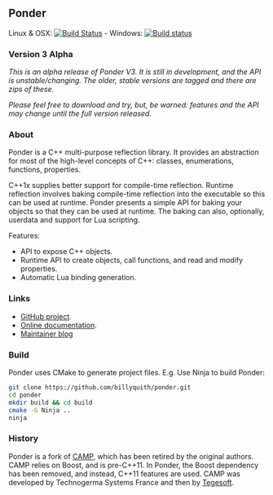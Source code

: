 
Ponder
------

Linux & OSX: [![Build Status](https://travis-ci.org/billyquith/ponder.svg?branch=master)](https://travis-ci.org/billyquith/ponder) -
Windows: [![Build status](https://ci.appveyor.com/api/projects/status/spskn9y93e8osve2/branch/master?svg=true)](https://ci.appveyor.com/project/billyquith/ponder/branch/master)

### Version 3 Alpha

_This is an alpha release of Ponder V3. It is still in development, and the API is
unstable/changing. The older, stable versions are tagged and there are zips of these._

_Please feel free to download and try, but, be warned: features and the API may change until the
full version released._

### About

Ponder is a C++ multi-purpose reflection library. It provides an abstraction for most
of the high-level concepts of C++: classes, enumerations, functions, properties.

C++1x supplies better support for compile-time reflection. Runtime reflection involves
baking compile-time reflection into the executable so this can be used at runtime. Ponder
presents a simple API for baking your objects so that they can be used at runtime. The baking
can also, optionally, userdata and support for Lua scripting.

Features:

- API to expose C++ objects.
- Runtime API to create objects, call functions, and read and modify properties.
- Automatic Lua binding generation.

### Links

 - [GitHub project](https://github.com/billyquith/ponder).
 - [Online documentation](http://billyquith.github.io/ponder/docs/).
 - [Maintainer blog](https://chinbilly.blogspot.com/search/label/ponder)

### Build

Ponder uses CMake to generate project files. E.g. Use Ninja to build Ponder:

```bash
git clone https://github.com/billyquith/ponder.git
cd ponder
mkdir build && cd build
cmake -G Ninja ..
ninja
```

### History

Ponder is a fork of [CAMP][2], which has been retired by the original authors. CAMP relies
on Boost, and is pre-C++11. In Ponder, the Boost dependency has been removed, and instead,
C++11 features are used. CAMP was developed by Technogerma Systems France and then by [Tegesoft][1].


[1]: http://www.tegesoft.com
[2]: https://github.com/tegesoft/camp

